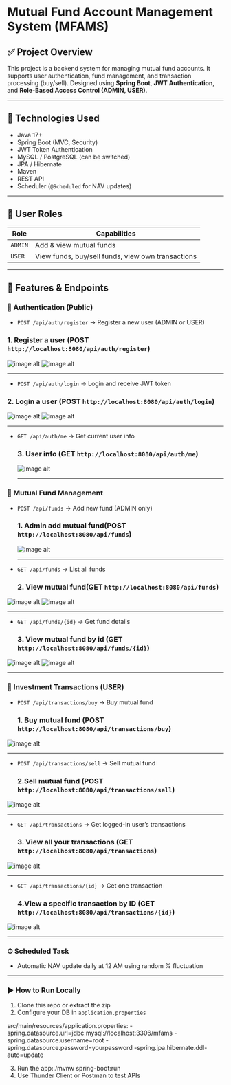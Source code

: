 # Mutual Fund Account Management System (MFAMS)

## ✅ Project Overview

This project is a backend system for managing mutual fund accounts. It supports user authentication, fund management, and transaction processing (buy/sell). Designed using **Spring Boot**, **JWT Authentication**, and **Role-Based Access Control (ADMIN, USER)**.

---

## 🚀 Technologies Used

- Java 17+
- Spring Boot (MVC, Security)
- JWT Token Authentication
- MySQL / PostgreSQL (can be switched)
- JPA / Hibernate
- Maven
- REST API
- Scheduler (`@Scheduled` for NAV updates)

---

## 👥 User Roles

| Role | Capabilities |
|------|--------------|
| `ADMIN` | Add & view mutual funds |
| `USER`  | View funds, buy/sell funds, view own transactions |

---

## 📁 Features & Endpoints

### 🔐 Authentication (Public)
- `POST /api/auth/register` → Register a new user (ADMIN or USER)
### 1. Register a user (POST `http://localhost:8080/api/auth/register`)
![image alt](https://github.com/AratiSomwanshi/mfams/blob/2b65e14e1ef24d88b25493837afe9a43323d9cc4/mfams/image/1_Registration_Admin.png)
![image alt](https://github.com/AratiSomwanshi/mfams/blob/3b2e232e125381f1119b8925444d68a06c8b1df6/mfams/image/1_Registration_User.png)


---
- `POST /api/auth/login` → Login and receive JWT token
### 2. Login a user (POST `http://localhost:8080/api/auth/login`)


  ![image alt](https://github.com/AratiSomwanshi/mfams/blob/9c24b3529492ae603df92c87469d0c0c8136eab9/mfams/image/2_Login_Admin.png)
  ![image alt](https://github.com/AratiSomwanshi/mfams/blob/01ec49e38c3325237b15f892d2ef437e50770290/mfams/image/2_Login_User.png)

  ---
- `GET /api/auth/me` → Get current user info
  ### 3. User info (GET `http://localhost:8080/api/auth/me`)
  ![image alt](https://github.com/AratiSomwanshi/mfams/blob/7d81ca52b857328c1a06ae9d774e5c18c7eb7873/mfams/image/3_Auth_me.png)
  
  ---
### 💼 Mutual Fund Management
- `POST /api/funds` → Add new fund (ADMIN only)
  ### 1. Admin add mutual fund(POST `http://localhost:8080/api/funds`)
  ![image alt](https://github.com/AratiSomwanshi/mfams/blob/94e93644b17092e416f7dc83e0c447d0b89d5847/mfams/image/4_funds_add_Admin.png)


   ---
- `GET /api/funds` → List all funds
   ### 2. View mutual fund(GET `http://localhost:8080/api/funds`)
  
![image alt](https://github.com/AratiSomwanshi/mfams/blob/94e93644b17092e416f7dc83e0c447d0b89d5847/mfams/image/3_funds_Admin.png
)
![image alt](https://github.com/AratiSomwanshi/mfams/blob/94e93644b17092e416f7dc83e0c447d0b89d5847/mfams/image/3_funds.png)

  ---
  
- `GET /api/funds/{id}` → Get fund details
  ### 3. View mutual fund by id (GET `http://localhost:8080/api/funds/{id}`)
![image alt](https://github.com/AratiSomwanshi/mfams/blob/94e93644b17092e416f7dc83e0c447d0b89d5847/mfams/image/4_funds_id_Admin.png
)
![image alt](https://github.com/AratiSomwanshi/mfams/blob/94e93644b17092e416f7dc83e0c447d0b89d5847/mfams/image/4_funds_id.png)

  ---
### 💸 Investment Transactions (USER)
- `POST /api/transactions/buy` → Buy mutual fund
   ### 1. Buy mutual fund (POST `http://localhost:8080/api/transactions/buy`)
![image alt](https://github.com/AratiSomwanshi/mfams/blob/94e93644b17092e416f7dc83e0c447d0b89d5847/mfams/image/5_transactions_buy_User.png)

  ---
- `POST /api/transactions/sell` → Sell mutual fund
   ### 2.Sell mutual fund (POST `http://localhost:8080/api/transactions/sell`)
![image alt](https://github.com/AratiSomwanshi/mfams/blob/94e93644b17092e416f7dc83e0c447d0b89d5847/mfams/image/6_transactions_sell_User.png)


  ---
- `GET /api/transactions` → Get logged-in user’s transactions
   ### 3. View all your transactions (GET `http://localhost:8080/api/transactions`)
![image alt](https://github.com/AratiSomwanshi/mfams/blob/94e93644b17092e416f7dc83e0c447d0b89d5847/mfams/image/7_transactions_User.png)


  ---
- `GET /api/transactions/{id}` → Get one transaction
   ### 4.View a specific transaction by ID (GET `http://localhost:8080/api/transactions/{id}`)
![image alt](https://github.com/AratiSomwanshi/mfams/blob/94e93644b17092e416f7dc83e0c447d0b89d5847/mfams/image/7_transaction_id.png)

  ---



### ⏱ Scheduled Task
- Automatic NAV update daily at 12 AM using random % fluctuation

---
### ▶️ How to Run Locally
1. Clone this repo or extract the zip
2. Configure your DB in `application.properties`

src/main/resources/application.properties:
-spring.datasource.url=jdbc:mysql://localhost:3306/mfams
-spring.datasource.username=root
-spring.datasource.password=yourpassword
-spring.jpa.hibernate.ddl-auto=update


3. Run the app:./mvnw spring-boot:run
4. Use Thunder Client or Postman to test APIs

